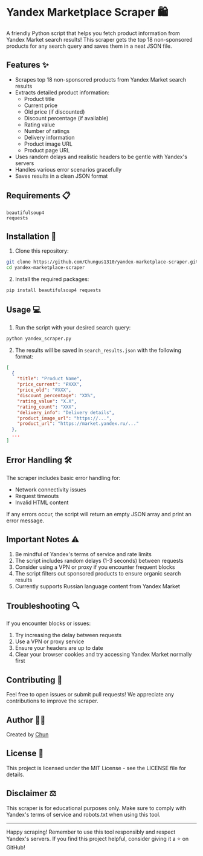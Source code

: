 # Yandex Marketplace Scraper 🛍️

A friendly Python script that helps you fetch product information from Yandex Market search results! This scraper gets the top 18 non-sponsored products for any search query and saves them in a neat JSON file.

## Features ✨

- Scrapes top 18 non-sponsored products from Yandex Market search results
- Extracts detailed product information:
  - Product title
  - Current price
  - Old price (if discounted)
  - Discount percentage (if available)
  - Rating value
  - Number of ratings
  - Delivery information
  - Product image URL
  - Product page URL
- Uses random delays and realistic headers to be gentle with Yandex's servers
- Handles various error scenarios gracefully
- Saves results in a clean JSON format

## Requirements 📋

```
beautifulsoup4
requests
```

## Installation 🚀

1. Clone this repository:
```bash
git clone https://github.com/Chungus1310/yandex-marketplace-scraper.git
cd yandex-marketplace-scraper
```

2. Install the required packages:
```bash
pip install beautifulsoup4 requests
```

## Usage 💻

1. Run the script with your desired search query:
```bash
python yandex_scraper.py
```

2. The results will be saved in `search_results.json` with the following format:
```json
[
  {
    "title": "Product Name",
    "price_current": "₽XXX",
    "price_old": "₽XXX",
    "discount_percentage": "XX%",
    "rating_value": "X.X",
    "rating_count": "XXX",
    "delivery_info": "Delivery details",
    "product_image_url": "https://...",
    "product_url": "https://market.yandex.ru/..."
  },
  ...
]
```

## Error Handling 🛠️

The scraper includes basic error handling for:
- Network connectivity issues
- Request timeouts
- Invalid HTML content

If any errors occur, the script will return an empty JSON array and print an error message.

## Important Notes ⚠️

1. Be mindful of Yandex's terms of service and rate limits
2. The script includes random delays (1-3 seconds) between requests
3. Consider using a VPN or proxy if you encounter frequent blocks
4. The script filters out sponsored products to ensure organic search results
5. Currently supports Russian language content from Yandex Market

## Troubleshooting 🔍

If you encounter blocks or issues:
1. Try increasing the delay between requests
2. Use a VPN or proxy service
3. Ensure your headers are up to date
4. Clear your browser cookies and try accessing Yandex Market normally first

## Contributing 🤝

Feel free to open issues or submit pull requests! We appreciate any contributions to improve the scraper.

## Author 👨‍💻

Created by [Chun](https://github.com/Chungus1310)

## License 📝

This project is licensed under the MIT License - see the LICENSE file for details.

## Disclaimer ⚖️

This scraper is for educational purposes only. Make sure to comply with Yandex's terms of service and robots.txt when using this tool.

---

Happy scraping! Remember to use this tool responsibly and respect Yandex's servers. If you find this project helpful, consider giving it a ⭐ on GitHub!
